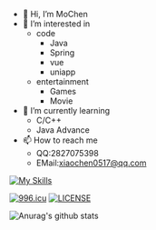 - 👋 Hi, I’m MoChen
- 👀 I’m interested in 
  - code
    - Java
    - Spring
    - vue
    - uniapp
  - entertainment
    - Games
    - Movie
- 🌱 I’m currently learning
  - C/C++
  - Java Advance
- 📫 How to reach me
  - QQ:2827075398
  - EMail:xiaochen0517@qq.com

[![My Skills](https://skillicons.dev/icons?i=java,cpp,js,nodejs,html,vue,figma&theme=light)](https://skillicons.dev)

[![996.icu](https://img.shields.io/badge/link-996.icu-red.svg)](https://996.icu) [![LICENSE](https://img.shields.io/badge/license-Anti%20996-blue.svg)](https://github.com/996icu/996.ICU/blob/master/LICENSE)

![Anurag's github stats](https://github-readme-stats.vercel.app/api?username=xiaochen0517)
